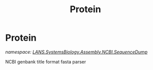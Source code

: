 ﻿---
title: Protein
---

# Protein
_namespace: [LANS.SystemsBiology.Assembly.NCBI.SequenceDump](N-LANS.SystemsBiology.Assembly.NCBI.SequenceDump.html)_

NCBI genbank title format fasta parser




